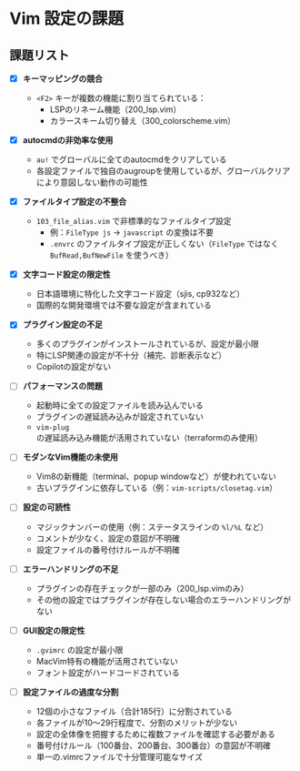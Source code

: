 # Vim 設定の課題

## 課題リスト

- [x] **キーマッピングの競合**
  - `<F2>` キーが複数の機能に割り当てられている：
    - LSPのリネーム機能（200_lsp.vim）
    - カラースキーム切り替え（300_colorscheme.vim）

- [x] **autocmdの非効率な使用**
  - `au!` でグローバルに全てのautocmdをクリアしている
  - 各設定ファイルで独自のaugroupを使用しているが、グローバルクリアにより意図しない動作の可能性

- [x] **ファイルタイプ設定の不整合**
  - `103_file_alias.vim` で非標準的なファイルタイプ設定
    - 例：`FileType js` → `javascript` の変換は不要
    - `.envrc` のファイルタイプ設定が正しくない（`FileType` ではなく `BufRead,BufNewFile` を使うべき）

- [x] **文字コード設定の限定性**
  - 日本語環境に特化した文字コード設定（sjis, cp932など）
  - 国際的な開発環境では不要な設定が含まれている

- [x] **プラグイン設定の不足**
  - 多くのプラグインがインストールされているが、設定が最小限
  - 特にLSP関連の設定が不十分（補完、診断表示など）
  - Copilotの設定がない

- [ ] **パフォーマンスの問題**
  - 起動時に全ての設定ファイルを読み込んでいる
  - プラグインの遅延読み込みが設定されていない
  - `vim-plug` の遅延読み込み機能が活用されていない（terraformのみ使用）

- [ ] **モダンなVim機能の未使用**
  - Vim8の新機能（terminal、popup windowなど）が使われていない
  - 古いプラグインに依存している（例：`vim-scripts/closetag.vim`）

- [ ] **設定の可読性**
  - マジックナンバーの使用（例：ステータスラインの `%l/%L` など）
  - コメントが少なく、設定の意図が不明確
  - 設定ファイルの番号付けルールが不明確

- [ ] **エラーハンドリングの不足**
  - プラグインの存在チェックが一部のみ（200_lsp.vimのみ）
  - その他の設定ではプラグインが存在しない場合のエラーハンドリングがない

- [ ] **GUI設定の限定性**
  - `.gvimrc` の設定が最小限
  - MacVim特有の機能が活用されていない
  - フォント設定がハードコードされている

- [ ] **設定ファイルの過度な分割**
  - 12個の小さなファイル（合計185行）に分割されている
  - 各ファイルが10〜29行程度で、分割のメリットが少ない
  - 設定の全体像を把握するために複数ファイルを確認する必要がある
  - 番号付けルール（100番台、200番台、300番台）の意図が不明確
  - 単一の.vimrcファイルで十分管理可能なサイズ